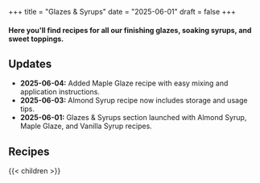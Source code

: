 +++
title = "Glazes & Syrups"
date = "2025-06-01"
draft = false
+++

#### Here you'll find recipes for all our finishing glazes, soaking syrups, and sweet toppings.

## Updates

- **2025-06-04:** Added Maple Glaze recipe with easy mixing and application instructions.
- **2025-06-03:** Almond Syrup recipe now includes storage and usage tips.
- **2025-06-01:** Glazes & Syrups section launched with Almond Syrup, Maple Glaze, and Vanilla Syrup recipes.

## Recipes

{{< children >}}  <!-- If your theme supports this shortcode, it will list subsections automatically. -->